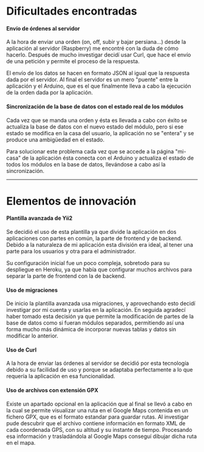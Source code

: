 # Dificultades encontradas

#### **Envío de órdenes al servidor**

A la hora de enviar una orden (on, off, subir y bajar persiana...) desde la aplicación al servidor (Raspberry) me encontré con la duda de cómo hacerlo. Después de mucho investigar decidí usar Curl, que hace el envío de una petición y permite el proceso de la respuesta.

El envío de los datos se hacen en formato JSON al igual que la respuesta dada por el servidor. Al final el servidor es un mero "puente" entre la aplicación y el Arduino, que es el que finalmente lleva a cabo la ejecución de la orden dada por la aplicación.

#### **Sincronización de la base de datos con el estado real de los módulos**

Cada vez que se manda una orden y ésta es llevada a cabo con éxito se actualiza la base de datos con el nuevo estado del módulo, pero si ese estado se modifica en la casa del usuario, la aplicación no se "entera" y se produce una ambigüedad en el estado.

Para solucionar este problema cada vez que se accede a la página "mi-casa" de la aplicación ésta conecta con el Arduino y actualiza el estado de todos los módulos en la base de datos, llevándose a cabo así la sincronización.

---
# Elementos de innovación

#### **Plantilla avanzada de Yii2**

Se decidió el uso de esta plantilla ya que divide la aplicación en dos aplicaciones con partes en común, la parte de frontend y de backend. Debido a la naturaleza de mi aplicación esta división era ideal, al tener una parte para los usuarios y otra para el administrador.

Su configuración inicial fue un poco compleja, sobretodo para su despliegue en Heroku, ya que había que configurar muchos archivos para separar la parte de frontend con la de backend.

#### **Uso de migraciones**

De inicio la plantilla avanzada usa migraciones, y aprovechando esto decidí investigar por mi cuenta y usarlas en la aplicación. En seguida agradecí haber tomado esta decisión ya que permite la modificación de partes de la base de datos como si fueran módulos separados, permitiendo así una forma mucho más dinámica de incorporar nuevas tablas y datos sin modificar lo anterior.

#### **Uso de Curl**

A la hora de enviar las órdenes al servidor se decidió por esta tecnología debido a su facilidad de uso y porque se adaptaba perfectamente a lo que requería la aplicación en esa funcionalidad.

#### **Uso de archivos con extensión GPX**

Existe un apartado opcional en la aplicación que al final se llevó a cabo en la cual se permite visualizar una ruta en el Google Maps contenida en un fichero GPX, que es el formato estandar para guardar rutas. Al investigar pude descubrir que el archivo contiene información en formato XML de cada coordenada GPS, con su altitud y su instante de tiempo. Procesando esa información y trasladándola al Google Maps conseguí dibujar dicha ruta en el mapa.
